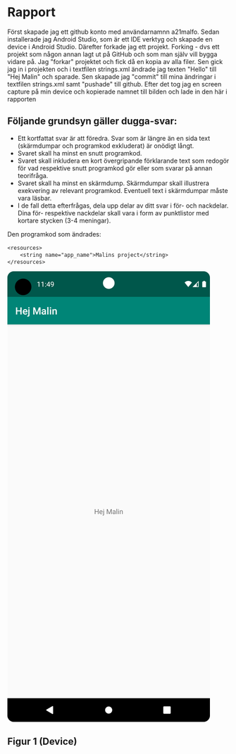 
# Rapport

Först skapade jag ett github konto med användarnamnn a21malfo.
Sedan installerade jag Android Studio, som är ett IDE verktyg och skapade en device i Android Studio.
Därefter forkade jag ett projekt. Forking - dvs ett projekt som någon annan lagt ut på GitHub och som man själv vill bygga vidare på. Jag "forkar" projektet och fick då en kopia av alla filer.
Sen gick jag in i projekten och i textfilen strings.xml ändrade jag texten "Hello" till "Hej Malin" och sparade.
Sen skapade jag "commit" till mina ändringar i textfilen strings.xml samt "pushade" till github. 
Efter det tog jag en screen capture på min device och kopierade namnet till bilden och lade in den här i rapporten


## Följande grundsyn gäller dugga-svar:

- Ett kortfattat svar är att föredra. Svar som är längre än en sida text (skärmdumpar och programkod exkluderat) är onödigt långt.
- Svaret skall ha minst en snutt programkod.
- Svaret skall inkludera en kort övergripande förklarande text som redogör för vad respektive snutt programkod gör eller som svarar på annan teorifråga.
- Svaret skall ha minst en skärmdump. Skärmdumpar skall illustrera exekvering av relevant programkod. Eventuell text i skärmdumpar måste vara läsbar.
- I de fall detta efterfrågas, dela upp delar av ditt svar i för- och nackdelar. Dina för- respektive nackdelar skall vara i form av punktlistor med kortare stycken (3-4 meningar).

Den programkod som ändrades: 

```
<resources>
    <string name="app_name">Malins project</string>
</resources>

```




![](Screenshot_20230329_114929.png)
## Figur 1 (Device)

